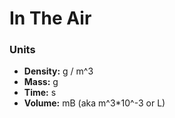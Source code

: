 # In The Air

<!-- [![Modrinth Downloads](https://img.shields.io/modrinth/dt/jade-vs?color=4&label=Downloads&logo=modrinth)](https://modrinth.com/mod/jade-vs/versions)
[![CurseForge Downloads](https://cf.way2muchnoise.eu/jade-vs.svg)](https://www.curseforge.com/minecraft/mc-mods/jade-vs/files/all)
-->

### Units

- **Density:** g / m^3
- **Mass:** g
- **Time:** s
- **Volume:** mB (aka m^3\*10^-3 or L)
